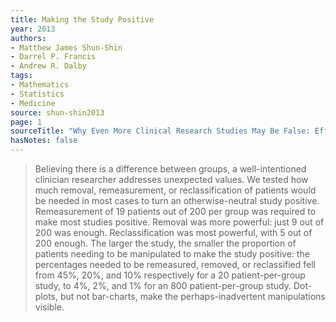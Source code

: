 ```yaml
---
title: Making the Study Positive
year: 2013
authors:
- Matthew James Shun-Shin
- Darrel P. Francis
- Andrew R. Dalby
tags:
- Mathematics
- Statistics
- Medicine
source: shun-shin2013
page: 1
sourceTitle: "Why Even More Clinical Research Studies May Be False: Effect of Asymmetrical Handling of Clinically Unexpected Values"
hasNotes: false
---
```


> Believing there is a difference between groups, a well-intentioned clinician researcher addresses unexpected values. We tested how much removal, remeasurement, or reclassification of patients would be needed in most cases to turn an otherwise-neutral study positive. Remeasurement of 19 patients out of 200 per group was required to make most studies positive. Removal was more powerful: just 9 out of 200 was enough. Reclassification was most powerful, with 5 out of 200 enough. The larger the study, the smaller the proportion of patients needing to be manipulated to make the study positive: the percentages needed to be remeasured, removed, or reclassified fell from 45%, 20%, and 10% respectively for a 20 patient-per-group study, to 4%, 2%, and 1% for an 800 patient-per-group study. Dot-plots, but not bar-charts, make the perhaps-inadvertent manipulations visible.
